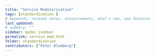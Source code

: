 ```yaml
---
title: "Service Modularisation"
tags: [standardisation ]
# keywords: release notes, announcements, what's new, new features
last_updated: 
# summary: ""
sidebar: mydoc_sidebar
permalink: service_mod.html
folder: standardisation
contributors: ["Peter Blomberg"]
---
```


